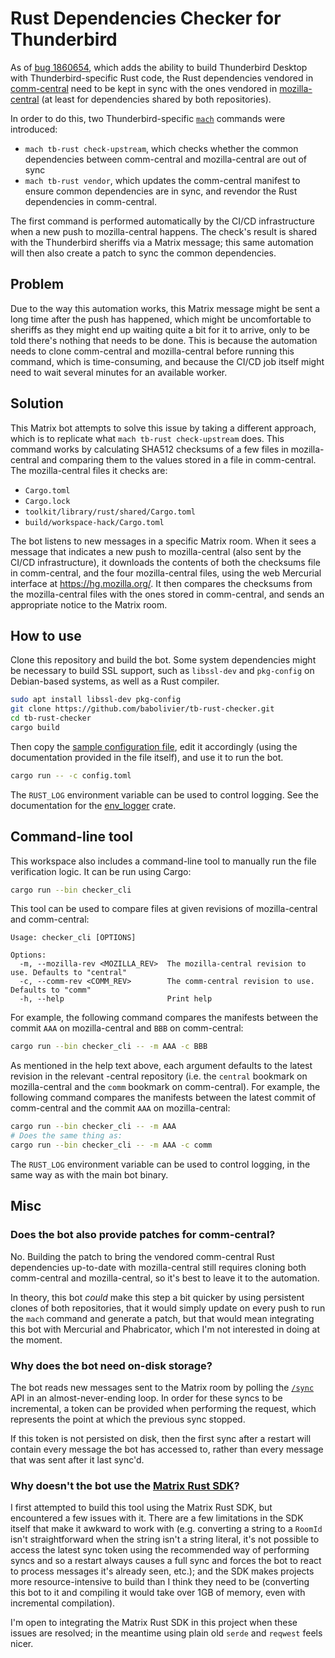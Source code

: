 # Rust Dependencies Checker for Thunderbird

As of [bug 1860654](https://bugzilla.mozilla.org/show_bug.cgi?id=1860654), which
adds the ability to build Thunderbird Desktop with Thunderbird-specific Rust
code, the Rust dependencies vendored in
[comm-central](https://hg.mozilla.org/comm-central) need to be kept in sync with
the ones vendored in [mozilla-central](https://hg.mozilla.org/mozilla-central)
(at least for dependencies shared by both repositories).

In order to do this, two Thunderbird-specific
[`mach`](https://firefox-source-docs.mozilla.org/mach/index.html) commands were
introduced:

- `mach tb-rust check-upstream`, which checks whether the common dependencies
  between comm-central and mozilla-central are out of sync
- `mach tb-rust vendor`, which updates the comm-central manifest to ensure
  common dependencies are in sync, and revendor the Rust dependencies in
  comm-central.

The first command is performed automatically by the CI/CD infrastructure when a
new push to mozilla-central happens. The check's result is shared with the
Thunderbird sheriffs via a Matrix message; this same automation will then also
create a patch to sync the common dependencies.

## Problem

Due to the way this automation works, this Matrix message might be sent a long
time after the push has happened, which might be uncomfortable to sheriffs as
they might end up waiting quite a bit for it to arrive, only to be told there's
nothing that needs to be done. This is because the automation needs to clone
comm-central and mozilla-central before running this command, which is
time-consuming, and because the CI/CD job itself might need to wait several
minutes for an available worker.

## Solution

This Matrix bot attempts to solve this issue by taking a different approach,
which is to replicate what `mach tb-rust check-upstream` does. This command
works by calculating SHA512 checksums of a few files in mozilla-central and
comparing them to the values stored in a file in comm-central. The
mozilla-central files it checks are:

- `Cargo.toml`
- `Cargo.lock`
- `toolkit/library/rust/shared/Cargo.toml`
- `build/workspace-hack/Cargo.toml`

The bot listens to new messages in a specific Matrix room. When it sees a
message that indicates a new push to mozilla-central (also sent by the CI/CD
infrastructure), it downloads the contents of both the checksums file in
comm-central, and the four mozilla-central files, using the web Mercurial
interface at <https://hg.mozilla.org/>. It then compares the checksums from the
mozilla-central files with the ones stored in comm-central, and sends an
appropriate notice to the Matrix room.

## How to use

Clone this repository and build the bot. Some system dependencies might be
necessary to build SSL support, such as `libssl-dev` and `pkg-config` on
Debian-based systems, as well as a Rust compiler.

```bash
sudo apt install libssl-dev pkg-config
git clone https://github.com/babolivier/tb-rust-checker.git
cd tb-rust-checker
cargo build
```

Then copy the [sample configuration file](/config.sample.toml), edit it
accordingly (using the documentation provided in the file itself), and use it to
run the bot.

```bash
cargo run -- -c config.toml
```

The `RUST_LOG` environment variable can be used to control logging. See the
documentation for the
[env_logger](https://docs.rs/env_logger/latest/env_logger/#enabling-logging)
crate.

## Command-line tool

This workspace also includes a command-line tool to manually run the file
verification logic. It can be run using Cargo:

```bash
cargo run --bin checker_cli
```

This tool can be used to compare files at given revisions of mozilla-central and
comm-central:

```
Usage: checker_cli [OPTIONS]

Options:
  -m, --mozilla-rev <MOZILLA_REV>  The mozilla-central revision to use. Defaults to "central"
  -c, --comm-rev <COMM_REV>        The comm-central revision to use. Defaults to "comm"
  -h, --help                       Print help
```

For example, the following command compares the manifests between the commit
`AAA` on mozilla-central and `BBB` on comm-central:

```bash
cargo run --bin checker_cli -- -m AAA -c BBB
```

As mentioned in the help text above, each argument defaults to the latest
revision in the relevant -central repository (i.e. the `central` bookmark on
mozilla-central and the `comm` bookmark on comm-central). For example, the
following command compares the manifests between the latest commit of
comm-central and the commit `AAA` on mozilla-central:

```bash
cargo run --bin checker_cli -- -m AAA
# Does the same thing as:
cargo run --bin checker_cli -- -m AAA -c comm
```

The `RUST_LOG` environment variable can be used to control logging, in the same
way as with the main bot binary.

## Misc

### Does the bot also provide patches for comm-central?

No. Building the patch to bring the vendored comm-central Rust dependencies
up-to-date with mozilla-central still requires cloning both comm-central and
mozilla-central, so it's best to leave it to the automation.

In theory, this bot _could_ make this step a bit quicker by using persistent
clones of both repositories, that it would simply update on every push to run
the `mach` command and generate a patch, but that would mean integrating this
bot with Mercurial and Phabricator, which I'm not interested in doing at the
moment.

### Why does the bot need on-disk storage?

The bot reads new messages sent to the Matrix room by polling the
[`/sync`](https://spec.matrix.org/v1.14/client-server-api/#get_matrixclientv3sync)
API in an almost-never-ending loop. In order for these syncs to be incremental,
a token can be provided when performing the request, which represents the point
at which the previous sync stopped.

If this token is not persisted on disk, then the first sync after a restart will
contain every message the bot has accessed to, rather than every message that
was sent after it last sync'd.

### Why doesn't the bot use the [Matrix Rust SDK](https://github.com/matrix-org/matrix-rust-sdk/)?

I first attempted to build this tool using the Matrix Rust SDK, but encountered
a few issues with it. There are a few limitations in the SDK itself that make it
awkward to work with (e.g. converting a string to a `RoomId` isn't
straightforward when the string isn't a string literal, it's not possible to
access the latest sync token using the recommended way of performing syncs and
so a restart always causes a full sync and forces the bot to react to process
messages it's already seen, etc.); and the SDK makes projects more
resource-intensive to build than I think they need to be (converting this bot to
it and compiling it would take over 1GB of memory, even with incremental
compilation).

I'm open to integrating the Matrix Rust SDK in this project when these issues
are resolved; in the meantime using plain old `serde` and `reqwest` feels nicer.
